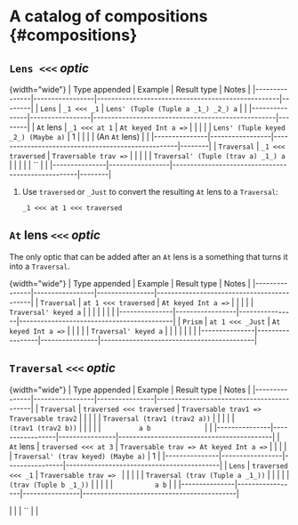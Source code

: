 # A catalog of compositions {#compositions}

## `Lens <<<` *optic*

{width="wide"}
| Type appended | Example         | Result type                                       | Notes  |
|---------------|-----------------|---------------------------------------------------|--------|
| `Lens`        | `_1 <<< _1`     | `Lens' (Tuple (Tuple a _1_) _2_) a`               |        |
|---------------|-----------------|---------------------------------------------------|--------|
| `At` lens     | `_1 <<< at 1`   | `At keyed Int a =>`                              |        |
|               |                 | `Lens' (Tuple keyed _2_) (Maybe a)`              |   1    |
|               |                 | (An `At` lens)                                    |        |
|---------------|-----------------|---------------------------------------------------|--------|
| `Traversal`   | `_1 <<< traversed` | `Traversable trav =>`                          |        |
|               |                    | `Traversal' (Tuple (trav a) _1_) a`            |        |
|               |                    | ``                                    |        |
|---------------|-----------------|---------------------------------------------------|--------|

1. Use `traversed` or `_Just` to convert the resulting `At` lens to a `Traversal`:

   ```
   _1 <<< at 1 <<< traversed
   ```

## `At` lens `<<<` *optic*


The only optic that can be added after an `At` lens is a something that turns it into a `Traversal`.

{width="wide"}
| Type appended          | Example         | Result type                            |    Notes |
|---------------|-----------------|----------------|-------------------------------------------|
| `Traversal`   | `at 1 <<< traversed` | `At keyed Int a =>`                        |          |
|               |                      | `Traversal' keyed a`                       |          |
|               |                      |                                            |          |
|---------------|-----------------|----------------|-------------------------------------------|
| `Prism`       | `at 1 <<< _Just`     | `At keyed Int a =>`                        |          |
|               |                      | `Traversal' keyed a`                       |          |
|               |                      |                                            |          |
|---------------|-----------------|----------------|-------------------------------------------|



## `Traversal` `<<<` *optic*


{width="wide"}
| Type appended          | Example         | Result type                            |    Notes |
|---------------|-----------------|----------------|-------------------------------------------|
| `Traversal`   | `traversed <<< traversed` | `Traversable trav1 => Traversable trav2`  |      |
|               |                           | `Traversal (trav1 (trav2 a))`         |          |
|               |                           | `          (trav1 (trav2 b))`         |          |
|               |                           | `          a b              `         |          |
|---------------|-----------------|----------------|-------------------------------------------|
| `At` lens     | `traversed <<< at 3`      | `Traversable trav => At keyed Int a =>` |        |
|               |                           | `Traversal' (trav keyed) (Maybe a)`     |   1       |
|---------------|-----------------|----------------|-------------------------------------------|
| `Lens`        | `traversed <<< _1`        | `Traversable trav => `                        |          |
|               |                           | `Traversal (trav (Tuple a _1_))`                        |          |
|               |                           | `          (trav (Tuple b _1_))`                        |          |
|               |                           | `          a b`                        |          |
|---------------|-----------------|----------------|-------------------------------------------|



|               |                           | ``                        |          |
